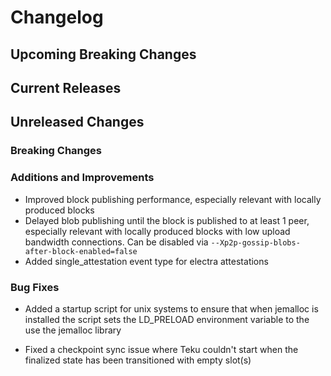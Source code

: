 # Changelog

## Upcoming Breaking Changes

## Current Releases

## Unreleased Changes

### Breaking Changes

### Additions and Improvements
- Improved block publishing performance, especially relevant with locally produced blocks
- Delayed blob publishing until the block is published to at least 1 peer, especially relevant with locally produced blocks with low upload bandwidth connections. Can be disabled via `--Xp2p-gossip-blobs-after-block-enabled=false`
- Added single_attestation event type for electra attestations

### Bug Fixes
- Added a startup script for unix systems to ensure that when jemalloc is installed the script sets the LD_PRELOAD environment variable to the use the jemalloc library

- Fixed a checkpoint sync issue where Teku couldn't start when the finalized state has been transitioned with empty slot(s) 
